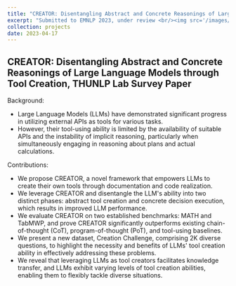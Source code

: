 ```yaml
---
title: "CREATOR: Disentangling Abstract and Concrete Reasonings of Large Language Models through Tool Creation"
excerpt: "Submitted to EMNLP 2023, under review <br/><img src='/images/QC/Creator.pdf'>"
collection: projects
date: 2023-04-17
---
```


## CREATOR: Disentangling Abstract and Concrete Reasonings of Large Language Models through Tool Creation, THUNLP Lab Survey Paper
Background:

* Large Language Models (LLMs) have demonstrated significant progress in utilizing external APIs as tools for various tasks.
* However, their tool-using ability is limited by the availability of suitable APIs and the instability of implicit reasoning, particularly when simultaneously engaging in reasoning about plans and actual calculations.


Contributions:

* We propose CREATOR, a novel framework that empowers LLMs to create their own tools through documentation and code realization.
* We leverage CREATOR and disentangle the LLM's ability into two distinct phases: abstract tool creation and concrete decision execution, which results in improved LLM performance.
* We evaluate CREATOR on two established benchmarks: MATH and TabMWP, and prove CREATOR significantly outperforms existing chain-of-thought (CoT), program-of-thought (PoT), and tool-using baselines.
* We present a new dataset, Creation Challenge, comprising 2K diverse questions, to highlight the necessity and benefits of LLMs' tool creation ability in effectively addressing these problems.
* We  reveal that leveraging LLMs as tool creators facilitates knowledge transfer, and LLMs exhibit varying levels of tool creation abilities, enabling them to flexibly tackle diverse situations.
